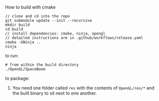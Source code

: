How to build with cmake

```
// clone and cd into the repo
git submodule update --init --recursive
mkdir build
cd build
// install dependencies: cmake, ninja, opengl
// detailed instructions are in .github/workflows/release.yaml
cmake -GNinja ..
ninja
```

to run:
```
# from within the build directory
./OpenGL/SpaceBoom
```

to package:
1. You need one folder called `res` with the contents of `OpenGL/res/*` and the built binary to sit next to one another.
